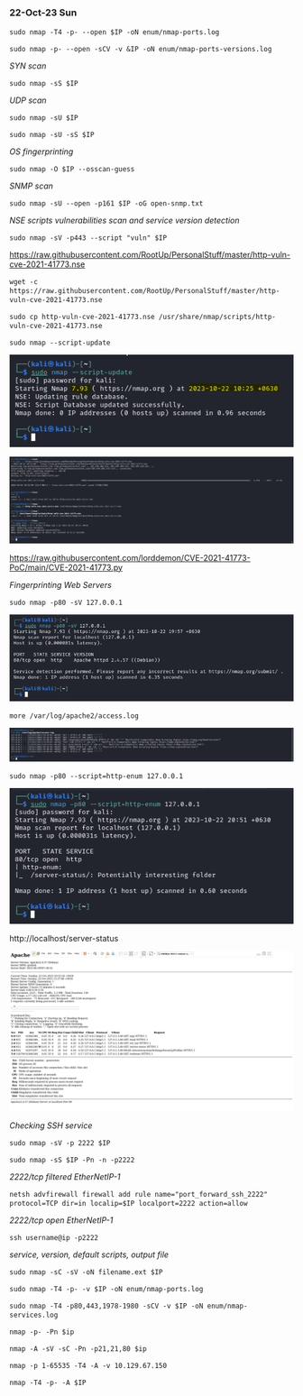 ### 22-Oct-23 Sun

```
sudo nmap -T4 -p- --open $IP -oN enum/nmap-ports.log
```

```
sudo nmap -p- --open -sCV -v &IP -oN enum/nmap-ports-versions.log 
```

*SYN scan*

```
sudo nmap -sS $IP
```

*UDP scan*

```
sudo nmap -sU $IP
```

```
sudo nmap -sU -sS $IP
```

*OS fingerprinting*

```
sudo nmap -O $IP --osscan-guess
```

*SNMP scan*

```
sudo nmap -sU --open -p161 $IP -oG open-snmp.txt
```

*NSE scripts vulnerabilities scan and service version detection*

```
sudo nmap -sV -p443 --script "vuln" $IP
```

https://raw.githubusercontent.com/RootUp/PersonalStuff/master/http-vuln-cve-2021-41773.nse

```
wget -c https://raw.githubusercontent.com/RootUp/PersonalStuff/master/http-vuln-cve-2021-41773.nse
```

```
sudo cp http-vuln-cve-2021-41773.nse /usr/share/nmap/scripts/http-vuln-cve-2021-41773.nse
```

```
sudo nmap --script-update
```

![](Pasted%20image%2020231022102649.png)

![](Pasted%20image%2020231022103433.png)

https://raw.githubusercontent.com/lorddemon/CVE-2021-41773-PoC/main/CVE-2021-41773.py

*Fingerprinting Web Servers*

```
sudo nmap -p80 -sV 127.0.0.1
```

![](Pasted%20image%2020231022195816.png)

```
more /var/log/apache2/access.log
```

![](Pasted%20image%2020231022195856.png)

```
sudo nmap -p80 --script=http-enum 127.0.0.1
```

![](Pasted%20image%2020231022205235.png)

http://localhost/server-status

![](Pasted%20image%2020231022205424.png)

*Checking SSH service*

```
sudo nmap -sV -p 2222 $IP
```

```
sudo nmap -sS $IP -Pn -n -p2222
```

*2222/tcp filtered EtherNetIP-1*

```
netsh advfirewall firewall add rule name="port_forward_ssh_2222" protocol=TCP dir=in localip=$IP localport=2222 action=allow
```

*2222/tcp open EtherNetIP-1*

```
ssh username@ip -p2222
```

*service, version, default scripts, output file*

```
sudo nmap -sC -sV -oN filename.ext $IP
```

```
sudo nmap -T4 -p- -v $IP -oN enum/nmap-ports.log
```

```
sudo nmap -T4 -p80,443,1978-1980 -sCV -v $IP -oN enum/nmap-services.log
```

```
nmap -p- -Pn $ip
```

```
nmap -A -sV -sC -Pn -p21,21,80 $ip
```

```
nmap -p 1-65535 -T4 -A -v 10.129.67.150
```

```
nmap -T4 -p- -A $IP
```

